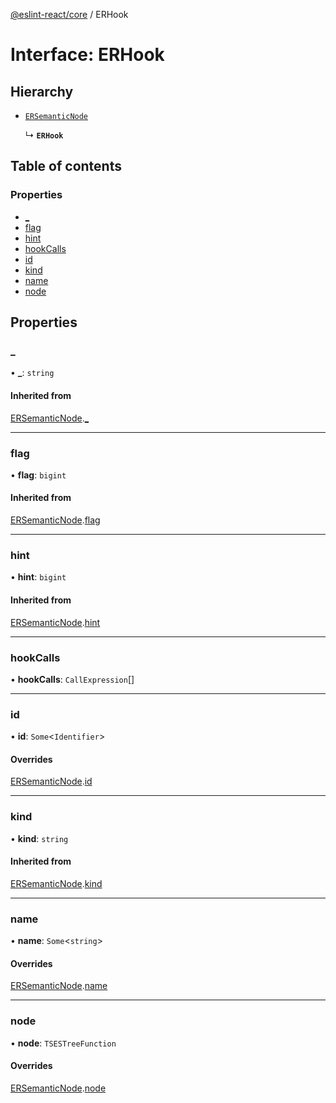 [@eslint-react/core](../README.md) / ERHook

# Interface: ERHook

## Hierarchy

- [`ERSemanticNode`](ERSemanticNode.md)

  ↳ **`ERHook`**

## Table of contents

### Properties

- [\_](ERHook.md#_)
- [flag](ERHook.md#flag)
- [hint](ERHook.md#hint)
- [hookCalls](ERHook.md#hookcalls)
- [id](ERHook.md#id)
- [kind](ERHook.md#kind)
- [name](ERHook.md#name)
- [node](ERHook.md#node)

## Properties

### \_

• **\_**: `string`

#### Inherited from

[ERSemanticNode](ERSemanticNode.md).[_](ERSemanticNode.md#_)

___

### flag

• **flag**: `bigint`

#### Inherited from

[ERSemanticNode](ERSemanticNode.md).[flag](ERSemanticNode.md#flag)

___

### hint

• **hint**: `bigint`

#### Inherited from

[ERSemanticNode](ERSemanticNode.md).[hint](ERSemanticNode.md#hint)

___

### hookCalls

• **hookCalls**: `CallExpression`[]

___

### id

• **id**: `Some`\<`Identifier`\>

#### Overrides

[ERSemanticNode](ERSemanticNode.md).[id](ERSemanticNode.md#id)

___

### kind

• **kind**: `string`

#### Inherited from

[ERSemanticNode](ERSemanticNode.md).[kind](ERSemanticNode.md#kind)

___

### name

• **name**: `Some`\<`string`\>

#### Overrides

[ERSemanticNode](ERSemanticNode.md).[name](ERSemanticNode.md#name)

___

### node

• **node**: `TSESTreeFunction`

#### Overrides

[ERSemanticNode](ERSemanticNode.md).[node](ERSemanticNode.md#node)
